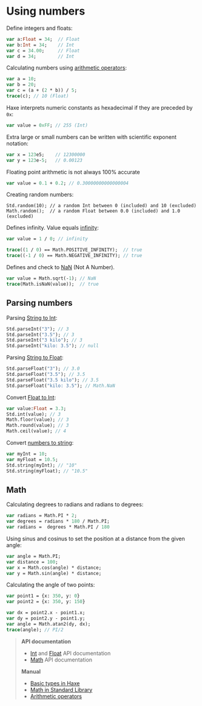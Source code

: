 [tags]: / "math"

# Using numbers

Define integers and floats:
```haxe
var a:Float = 34;  // Float
var b:Int = 34;    // Int
var c = 34.00;     // Float
var d = 34;        // Int
```

Calculating numbers using [arithmetic operators](https://haxe.org/manual/types-numeric-operators.html):
```haxe
var a = 10;
var b = 20;
var c = (a + (2 * b)) / 5;
trace(c); // 10 (Float)
```

Haxe interprets numeric constants as hexadecimal if they are preceded by `0x`:
```haxe
var value = 0xFF; // 255 (Int)
```

Extra large or small numbers can be written with scientific exponent notation:
```haxe
var x = 123e5;    // 12300000
var y = 123e-5;   // 0.00123
```

Floating point arithmetic is not always 100% accurate
```haxe
var value = 0.1 + 0.2; // 0.30000000000000004
```

Creating random numbers:
```
Std.random(10); // a random Int between 0 (included) and 10 (excluded)
Math.random();  // a random Float between 0.0 (included) and 1.0 (excluded)
```

Defines infinity. Value equals [infinity](http://api.haxe.org/Math.html#POSITIVE_INFINITY):
```haxe
var value = 1 / 0; // infinity

trace((1 / 0) == Math.POSITIVE_INFINITY);  // true
trace((-1 / 0) == Math.NEGATIVE_INFINITY); // true
```

Defines and check to [NaN](http://api.haxe.org/Math.html#NaN) (Not A Number). 
```haxe
var value = Math.sqrt(-1); // NaN
trace(Math.isNaN(value));  // true
```

## Parsing numbers

Parsing [String to Int](http://api.haxe.org/Std.html#parseInt):
```haxe
Std.parseInt("3"); // 3
Std.parseInt("3.5"); // 3
Std.parseInt("3 kilo"); // 3
Std.parseInt("kilo: 3.5"); // null
```

Parsing [String to Float](http://api.haxe.org/Std.html#parseFloat):
```haxe
Std.parseFloat("3"); // 3.0
Std.parseFloat("3.5"); // 3.5
Std.parseFloat("3.5 kilo"); // 3.5
Std.parseFloat("kilo: 3.5"); // Math.NaN
```

Convert [Float to Int](http://api.haxe.org/Std.html#int):
```haxe
var value:Float = 3.3;
Std.int(value); // 3
Math.floor(value); // 3
Math.round(value); // 3
Math.ceil(value); // 4
```

Convert [numbers to string](http://api.haxe.org/Std.html#string):
```haxe
var myInt = 10;
var myFloat = 10.5;
Std.string(myInt); // "10"
Std.string(myFloat); // "10.5"
```
## Math

Calculating degrees to radians and radians to degrees:
```haxe
var radians = Math.PI * 2;
var degrees = radians * 180 / Math.PI;
var radians =  degrees * Math.PI / 180
```

Using sinus and cosinus to set the position at a distance from the given angle:
```haxe
var angle = Math.PI;
var distance = 100;
var x = Math.cos(angle) * distance;
var y = Math.sin(angle) * distance;
```

Calculating the angle of two points:
```haxe
var point1 = {x: 350, y: 0}
var point2 = {x: 350, y: 150}

var dx = point2.x - point1.x;
var dy = point2.y - point1.y;
var angle = Math.atan2(dy, dx);
trace(angle); // PI/2
```

> **API documentation**
> 
> * [Int](http://api.haxe.org/Int.html) and [Float](http://api.haxe.org/Float.html) API documentation
> * [Math](http://api.haxe.org/Math.html) API documentation
>
> **Manual**
> 
> * [Basic types in Haxe](https://haxe.org/manual/types-basic-types.html)
> * [Math in Standard Library](http://haxe.org/manual/std-math.html)
> * [Arithmetic operators](https://haxe.org/manual/types-numeric-operators.html)
